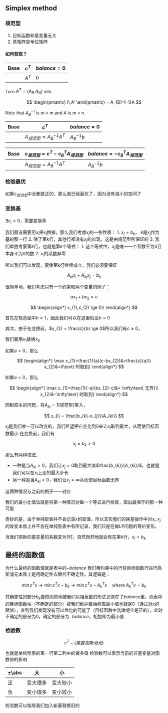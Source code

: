 ## Simplex method
### 规范型

1. 目标函数和基变量无关
2. 基矩阵是单位矩阵

#### 如何获取？
| Base   | $c^T$ | $balance = 0$ |
| --- | ------- | ------ |
| |$A^T$|$b$

Turn $A^T = (A_{B}\; A_{N})$ into 

$$
\begin{pmatrix}
 I\;A'
\end{pmatrix}
= A_{B}^{-1}A
$$

Note that $A_B^{-1}$ is $m\times m$ and $A$ is $m\times n$.


| Base   | $c^T$ | $balance = 0$ |
| --- | ------- | ------ |
| |$A_{规范型}=A_{B}^{-1}A^T$|$A_{B}^{-1}b$

| Base   | $c_{{规范型}}=c^T - c_{B}^TA_{规范型}$ | $balance = -c_{B}^TA_{规范型}$ |
| --- | ------- | ------ |
| |$A_{规范型}=A_{B}^{-1}A^T$|$A_{B}^{-1}b$

### 检验最优
如果$c_{规范型}$中全都是正的，那么就已经最优了，因为没有减小的空间了

### 变换基
$\exists c_{i}<0$，需要变换基

我们假设需要用$x_i$把$x_j$换掉，那么我们考虑$x_j$的一些性质：
	1. $x_j=b_{k}$， $k$是$x_j$作为基的那一行
	2. 除了第$k$行，其他行都没有$x_j$的出现，这是由规范型所保证的
	3. 我们单独考察第$k$行，也就是第$k$个等式：
		1. 这个等式中，$x_j$是唯一一个系数不为0且本身不为0的数
		2. $x_i$的系数非零

所以我们可以发现，要使第$k$行继续成立，我们必须要保证

$$
	A_{ki}x_{i}+A_{kj}x_{j}=b_{k}
$$

很简单地，我们考虑只有一个约束和两个变量的例子：

$$
	ax_{1}+bx_{2}=c
$$

$$
\begin{align*}
	x_{1},x_{2} \ge 0\\
\end{align*}
$$

首先在规范型中$b=1$，因此我们可以在这里假设$b>0$

其次，由于在变换前，$x_{2} = \frac{c}{b} \ge 0$所以我们有$c \ge 0$，

我们要用$x_{1}$替换$x_{2}$

如果$a>0$，那么

$$
\begin{align*}
\max x_{1}=\frac{1}{a}(c-bx_{2})&=\frac{c}{a}\\
	x_{2}&=0\text{ 时取到}
\end{align*}
$$

如果$a<0$，那么

$$
\begin{align*}
\max x_{1}=\frac{1}{-a}(bx_{2}-c)&= \infty\text{ 无界}\\
x_{2}&=\infty\text{ 时取到}
\end{align*}
$$

回到原本的问题，将$A_{kj} = 1$(规范型)带入，

$$
	x_{i} = \frac{b_{k}-x_{j}}{A_{ki}}
$$

$x_{j}$是我们唯一可以改变的，我们希望把它变化到0来让$x_i$取到最大，从而使目标函数最小
在变换前，我们有

$$
	x_{j} = b_{k} > 0
$$

那么有两种取法,
- 一种是当$A_{ki}>0$，我们让$x_j=0$取到最大值$\frac{b_{k}}{A_{ki}}$，也就是我们可以在$x_i$上走的最大步长
- 另一种是当$A_{ki}<0$，我们让$x_j=\infty$从而使目标函数无界

这两种情况与之前的例子一一对应

我们的最小比值法就是将第一种情况对每一个等式进行检查，取出最保守的那一种可能

奇妙的是，由于单纯型表并不会记录$x$的取值，所以其实我们的换基操作中对$x_i,x_j$的改变本质上并不会在单纯型表中有所记录，我们只是在做LP问题的等价变形。

当我们把新的基变量的系数变为1时，自然而然地就会有在第$k$行，$x_{i}=b_{k}$

## 最终的函数值

为什么最终的函数值就是表中的$-balance$
我们用约束中的行将目标函数行进行高斯消元本质上是用确定性去替代不确定性。其逻辑是：

$$
\min c^Tx \rightarrow \min c^Tx-b_{k} \rightarrow \min c^Tx-A_{k}^Tx \quad where\;A_{k}^Tx=b_{k}
$$

其确定性的部分$b_k$自然而然地被我们以相反数的形式记录在了$balance$里，而表中的目标函数块（不确定的部分）被我们维护着始终取最小值也就是0（通过对$x$的赋值），直到我们发现没有可以优化的可能了（目标函数中洗漱吧全是正的）。此时不确定的部分为0，确定的部分为$-balance$，相加即为最小值

### 检验数

$$
	c^T-(某些高斯消元)
$$

也就是单纯型表的第一行第二列中的诸多值
检验数可以表示当前的非基变量对函数值的影响

|±\abs  | 大 | 小 |
| -- | -- | -- |
|正|变大很多|变大较小
|负|变小很多|变小较小

检验数可以指导我们加入新基替换旧的

